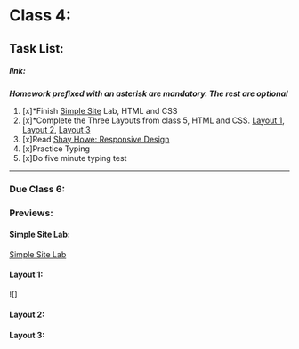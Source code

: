 # Class 4: 
## Task List:
##### link: 
***Homework prefixed with an asterisk are mandatory. The rest are optional***
1. [x]*Finish [Simple Site](https://communitytaught.org/img/resources/simple-site-lab.png) Lab, HTML and CSS
2. [x]*Complete the Three Layouts from class 5, HTML and CSS. [Layout 1](https://communitytaught.org/img/resources/layout1.png), [Layout 2](https://communitytaught.org/img/resources/layout2.png), [Layout 3](https://communitytaught.org/img/resources/layout3.png) 
3. [x]Read [Shay Howe: Responsive Design](https://learn.shayhowe.com/advanced-html-css/responsive-web-design/)
4. [x]Practice Typing
5. [x]Do five minute typing test    
---
### Due Class 6:


### Previews:

#### Simple Site Lab:

[Simple Site Lab](./simple_site_lab.html)


#### Layout 1:

![]
#### Layout 2:

#### Layout 3: